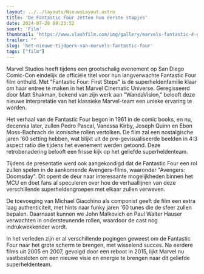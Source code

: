 ```yaml
---
layout: ../../layouts/NieuwsLayout.astro
title: 'De Fantastic Four zetten hun eerste stapjes'
date: 2024-07-28 09:23:52
soort: 'Film'
thumbnail: 'https://www.slashfilm.com/img/gallery/marvels-fantastic-4-gets-new-title-as-early-footage-screens-at-comic-con/intro-1722133631.jpg'
trailer: ""
slug: 'het-nieuwe-tijdperk-van-marvels-fantastic-four'
tags: ["film"]
---
```


Marvel Studios heeft tijdens een grootschalig evenement op San Diego Comic-Con eindelijk de officiële titel voor hun langverwachte Fantastic Four film onthuld. Met "Fantastic Four: First Steps" is de superheldenfamilie klaar om haar entree te maken in het Marvel Cinematic Universe. Geregisseerd door Matt Shakman, bekend van zijn werk aan "WandaVision," belooft deze nieuwe interpretatie van het klassieke Marvel-team een unieke ervaring te worden.

Het verhaal van de Fantastic Four begon in 1961 in de comic books, en nu, decennia later, zullen Pedro Pascal, Vanessa Kirby, Joseph Quinn en Ebon Moss-Bachrach de iconische rollen vertolken. De film zal een nostalgische jaren '60 setting hebben, wat blijkt uit de pre-gevisualiseerde beelden in 4:3 aspect ratio die tijdens het evenement werden getoond. Deze retrobenadering belooft een frisse kijk op het geliefde superheldenteam.

Tijdens de presentatie werd ook aangekondigd dat de Fantastic Four een rol zullen spelen in de aankomende Avengers-films, waaronder "Avengers: Doomsday". Dit opent de deur naar interessante mogelijkheden binnen het MCU en doet fans al speculeren over hoe de verhaallijnen van deze verschillende superheldengroepen met elkaar zullen verweven.

De toevoeging van Michael Giacchino als componist geeft de film een extra laag authenticiteit, met hints naar funky jaren '60 tunes die de sfeer zullen bepalen. Daarnaast kunnen we John Malkovich en Paul Walter Hauser verwachten in ondersteunende rollen, waardoor de cast nog indrukwekkender wordt.

In het verleden zijn er al verschillende pogingen geweest om de Fantastic Four naar het grote scherm te brengen, met wisselend succes. Na eerdere films uit 2005 en 2007, gevolgd door een reboot in 2015, lijkt Marvel nu vastbesloten om een nieuwe visie en energie te brengen naar dit geliefde superheldenteam.
